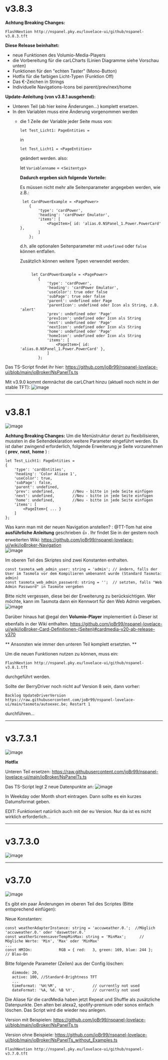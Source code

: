 

# v3.8.3

**Achtung Breaking Changes:**

```
FlashNextion http://nspanel.pky.eu/lovelace-ui/github/nspanel-v3.8.3.tft
```

**Diese Release beinhaltet:**  
* neue Funktionen des Volumio-Media-Players
* die Vorbereitung für die carLCharts (Linien Diagramme siehe Vorschau unten)
* Funktionen für den "echten Taster" (Mono-Button)
* Hotfix für die farbigen Licht-Typen (Funktion Off)
* Das €-Zeichen in Strings
* Individuelle Navigations-Icons bei parent/prev/next/home

**Update-Anleitung (von v3.8.1 ausgehend):**
* Unteren Teil (ab hier keine Änderungen...) komplett ersetzen.
* In den Variablen muss eine Änderung vorgenommen werden
  * die 1 Zeile der Variable jeder Seite muss von:
    ```
    let Test_Licht1: PageEntities =
    ```
    in 
    ```
    let Test_Licht1 = <PageEntities>
    ```
    geändert werden.
    also:

    let `Variablenname` = <`Seitentyp`>

    **Dadurch ergeben sich folgende Vorteile:**

    Es müssen nicht mehr alle Seitenparameter angegeben werden, wie z.B.:

    ```
     let CardPowerExample = <PagePower>
        {
            'type': 'cardPower',
            'heading': 'cardPower Emulator',
            'items': [
                <PageItem>{ id: 'alias.0.NSPanel_1.Power.PowerCard' },
            ]
        };
    ``` 
    d.h. alle optionalen Seitenparameter mit `undefined` oder `false` können entfallen.

    Zusätzlich können weitere Typen verwendet werden:

    ```
    
         let CardPowerExample = <PagePower>
            {
                'type': 'cardPower',
                'heading': 'cardPower Emulator',
                'useColor': true oder false
                'subPage': true oder false
                'parent': undefined oder Page
                'parentIcon': undefined oder Icon als String, z.B. 'alert'
                'prev': undefined oder 'Page'
                'prevIcon': undefined oder Icon als String
                'next': undefined oder 'Page'
                'nextIcon': undefined oder Icon als String
                'home': undefined oder 'Page' 
                'homeIcon': undefined oder Icon als String
                'items': [
                    <PageItem>{ id: 'alias.0.NSPanel_1.Power.PowerCard' },
                ]
            };
    ```

Das TS-Script findet ihr hier:
https://github.com/joBr99/nspanel-lovelace-ui/blob/main/ioBroker/NsPanelTs.ts

Mit v3.9.0 kommt demnächst die carLChart hinzu (aktuell noch nicht in der stable TFT):
![image](https://user-images.githubusercontent.com/102996011/212189531-103e384a-d403-4ed1-a99f-fa3d29c72523.png)


***

# v3.8.1

![image](https://user-images.githubusercontent.com/102996011/212193039-2a5503b6-cb25-4110-af76-90d9e2b1d8f3.png)

**Achtung Breaking Changes:**
Um die Menüstruktur derart zu flexibilisieren, mussten in die Seitendeklaration weitere Parameter eingeführt werden. Es ist daher zwingend erforderlich, folgende Erweiterung je Seite vorzunehmen ( **prev**, **next**, **home** ) :

```
let Test_Licht1: PageEntities =
{
    'type': 'cardEntities',
    'heading': 'Color Aliase 1',
    'useColor': true,
    'subPage': false,
    'parent': undefined,
    'prev': undefined,        //Neu - bitte in jede Seite einfügen
    'next': undefined,        //Neu - bitte in jede Seite einfügen
    'home': undefined,        //Neu - bitte in jede Seite einfügen
    'items': [
        <PageItem>{ ... }
    ]
};
```

Was kann man mit der neuen Navigation anstellen? :
@TT-Tom hat eine **ausführliche Anleitung** geschrieben :+1: . Ihr findet Sie in der gestern noch erweiterten Wiki:
https://github.com/joBr99/nspanel-lovelace-ui/wiki/ioBroker-Navigation  
![image](https://user-images.githubusercontent.com/102996011/212190944-abfe4a8f-d31c-4dde-aa25-5c49718277dc.png)  

Im oberen Teil des Skriptes sind zwei Konstanten enthalten. 
```
const tasmota_web_admin_user: string = 'admin'; // ändern, falls der User im Tasmota vor dem Kompilieren umbenannt wurde (Standard Tasmota: admin)
const tasmota_web_admin_password: string = '';  // setzten, falls "Web Admin Password" in Tasmote vergeben
```
Bitte nicht vergessen, diese bei der Erweiterung zu berücksichtigen. Wer möchte, kann im Tasmota dann ein Kennwort für den Web Admin vergeben.   
![image](https://user-images.githubusercontent.com/102996011/212191091-cd3cff39-1e81-45e0-aac8-84d72ac7a6fb.png)  

Darüber hinaus hat @egal den **Volumio-Player** implementiert :+1: 
Dieser ist ebenfalls in der Wiki enthalten.
https://github.com/joBr99/nspanel-lovelace-ui/wiki/ioBroker-Card-Definitionen-(Seiten)#cardmedia-v20-ab-release-v370

** Ansonsten wie immer den unteren Teil komplett ersetzten. **

Um die neuen Funktionen nutzen zu können, muss ein:
```
FlashNextion http://nspanel.pky.eu/lovelace-ui/github/nspanel-v3.8.1.tft
```
durchgeführt werden.

Sollte der BerryDriver noch nicht auf Version 8 sein, dann vorher:
```
Backlog UpdateDriverVersion https://raw.githubusercontent.com/joBr99/nspanel-lovelace-ui/main/tasmota/autoexec.be; Restart 1
```
durchführen...


***

# v3.7.3.1

![image](https://user-images.githubusercontent.com/102996011/212192718-d7f8ca7b-5bc5-4fc4-ba1f-a81028da1f50.png)

**Hotfix**

Unteren Teil ersetzen:
https://raw.githubusercontent.com/joBr99/nspanel-lovelace-ui/main/ioBroker/NsPanelTs.ts

Das TS-Script legt 2 neue Datenpunkte an:
![image](https://user-images.githubusercontent.com/102996011/212191694-4f80f1e8-f6b6-4fe4-aad1-efb71afb0182.png)


In Weekday oder Month short eintragen. Dann sollte es ein kurzes Datumsformat geben.

EDIT: Funktioniert natürlich auch mit der eu Version. Nur da ist es nicht wirklich erforderlich...


***

# v3.7.3.0

![image](https://user-images.githubusercontent.com/102996011/212191982-f4ad562f-3451-4427-bd6d-01c10bfe70b4.png)


***

# v3.7.0

![image](https://user-images.githubusercontent.com/102996011/212192231-a9052edf-3d16-44a5-be10-6a01a6639b12.png)

Es gibt ein paar Änderungen im oberen Teil des Scriptes (Bitte entsprechend einfügen): 

Neue Konstanten:
```
const weatherAdapterInstance: string = 'accuweather.0.';  //Möglich 'accuweather.0.' oder 'daswetter.0.'
const weatherScreensaverTempMinMax: string = 'MinMax';      // Mögliche Werte: 'Min', 'Max' oder 'MinMax'
...
const HMIOn:            RGB = { red:   3, green: 169, blue: 244 };     // Blau-On
```

Bitte folgende Parameter (Zeilen) aus der Config löschen:
 ```
    dimmode: 20,
    active: 100, //Standard-Brightness TFT
    ...
    timeFormat: '%H:%M',                // currently not used 
    dateFormat: '%A, %d. %B %Y',        // currently not used
``` 

Die Aliase für die cardMedia haben jetzt Repeat und Shuffle als zusätzliche Datenpunkte. Den alten bei alexa2, spotify-premium oder sonos einfach löschen. Das Script wird die wieder neu anlegen.

Version mit Beispielen:
https://github.com/joBr99/nspanel-lovelace-ui/blob/main/ioBroker/NsPanelTs.ts

Version ohne Beispiele:
https://github.com/joBr99/nspanel-lovelace-ui/blob/main/ioBroker/NsPanelTs_without_Examples.ts

```
FlashNextion http://nspanel.pky.eu/lovelace-ui/github/nspanel-v3.7.0.tft
```

